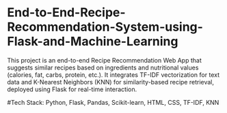 # End-to-End-Recipe-Recommendation-System-using-Flask-and-Machine-Learning
This project is an end-to-end Recipe Recommendation Web App that suggests similar recipes based on ingredients and nutritional values (calories, fat, carbs, protein, etc.).
It integrates TF-IDF vectorization for text data and K-Nearest Neighbors (KNN) for similarity-based recipe retrieval, deployed using Flask for real-time interaction.

#Tech Stack: Python, Flask, Pandas, Scikit-learn, HTML, CSS, TF-IDF, KNN
